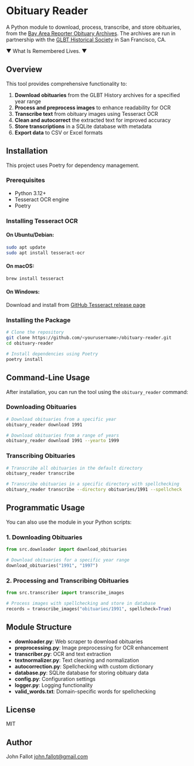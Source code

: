 # Obituary Reader
A Python module to download, process, transcribe, and store obituaries, from
the [Bay Area Reporter Obituary Archives](http://obit.glbthistory.org/olo/index.jsp). The archives are run in
partnership with the [GLBT Historical Society](https://www.glbthistory.org/) in San Francisco, CA.

▼ What Is Remembered Lives. ▼

## Overview

This tool provides comprehensive functionality to:
1. **Download obituaries** from the GLBT History archives for a specified year range
2. **Process and preprocess images** to enhance readability for OCR
3. **Transcribe text** from obituary images using Tesseract OCR
4. **Clean and autocorrect** the extracted text for improved accuracy
5. **Store transcriptions** in a SQLite database with metadata
6. **Export data** to CSV or Excel formats

## Installation

This project uses Poetry for dependency management.

### Prerequisites
- Python 3.12+
- Tesseract OCR engine
- Poetry

### Installing Tesseract OCR

#### On Ubuntu/Debian:

```bash
sudo apt update
sudo apt install tesseract-ocr
```

#### On macOS:

```bash
brew install tesseract
```

#### On Windows:

Download and install from [GitHub Tesseract release page](https://github.com/UB-Mannheim/tesseract/wiki)

### Installing the Package

```bash
# Clone the repository
git clone https://github.com/<yourusername>/obituary-reader.git
cd obituary-reader

# Install dependencies using Poetry
poetry install
```

## Command-Line Usage

After installation, you can run the tool using the `obituary_reader` command:

### Downloading Obituaries

```bash
# Download obituaries from a specific year
obituary_reader download 1991

# Download obituaries from a range of years
obituary_reader download 1991 --yearto 1999
```

### Transcribing Obituaries

```bash
# Transcribe all obituaries in the default directory
obituary_reader transcribe

# Transcribe obituaries in a specific directory with spellchecking
obituary_reader transcribe --directory obituaries/1991 --spellcheck
```


## Programmatic Usage
You can also use the module in your Python scripts:

### 1. Downloading Obituaries
```python
from src.downloader import download_obituaries

# Download obituaries for a specific year range
download_obituaries("1991", "1997")
```

### 2. Processing and Transcribing Obituaries
```python
from src.transcriber import transcribe_images

# Process images with spellchecking and store in database
records = transcribe_images("obituaries/1991", spellcheck=True)
```

## Module Structure
- **downloader.py**: Web scraper to download obituaries
- **preprocessing.py**: Image preprocessing for OCR enhancement
- **transcriber.py**: OCR and text extraction
- **textnormalizer.py**: Text cleaning and normalization
- **autocorrection.py**: Spellchecking with custom dictionary
- **database.py**: SQLite database for storing obituary data
- **config.py**: Configuration settings
- **logger.py**: Logging functionality
- **valid_words.txt**: Domain-specific words for spellchecking

## License
MIT

## Author
John Fallot <john.fallot@gmail.com>
